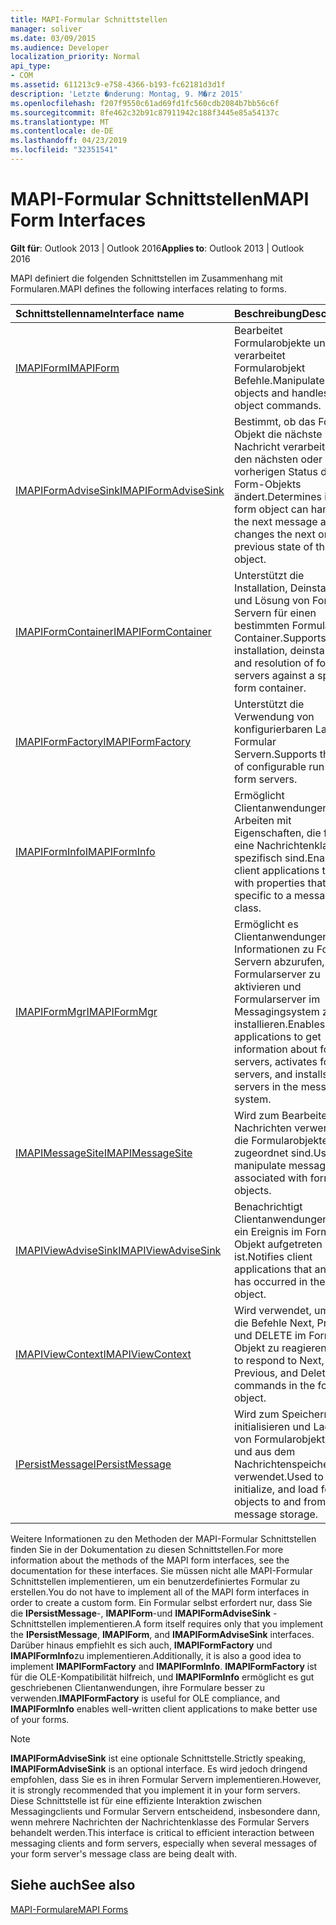 ```yaml
---
title: MAPI-Formular Schnittstellen
manager: soliver
ms.date: 03/09/2015
ms.audience: Developer
localization_priority: Normal
api_type:
- COM
ms.assetid: 611213c9-e758-4366-b193-fc62181d3d1f
description: 'Letzte �nderung: Montag, 9. M�rz 2015'
ms.openlocfilehash: f207f9550c61ad69fd1fc560cdb2084b7bb56c6f
ms.sourcegitcommit: 8fe462c32b91c87911942c188f3445e85a54137c
ms.translationtype: MT
ms.contentlocale: de-DE
ms.lasthandoff: 04/23/2019
ms.locfileid: "32351541"
---
```

# <a name="mapi-form-interfaces"></a><span data-ttu-id="a9d75-103">MAPI-Formular Schnittstellen</span><span class="sxs-lookup"><span data-stu-id="a9d75-103">MAPI Form Interfaces</span></span>

  
  
<span data-ttu-id="a9d75-104">**Gilt für**: Outlook 2013 | Outlook 2016</span><span class="sxs-lookup"><span data-stu-id="a9d75-104">**Applies to**: Outlook 2013 | Outlook 2016</span></span> 
  
<span data-ttu-id="a9d75-105">MAPI definiert die folgenden Schnittstellen im Zusammenhang mit Formularen.</span><span class="sxs-lookup"><span data-stu-id="a9d75-105">MAPI defines the following interfaces relating to forms.</span></span>
  
|<span data-ttu-id="a9d75-106">**Schnittstellenname**</span><span class="sxs-lookup"><span data-stu-id="a9d75-106">**Interface name**</span></span>|<span data-ttu-id="a9d75-107">**Beschreibung**</span><span class="sxs-lookup"><span data-stu-id="a9d75-107">**Description**</span></span>|
|:-----|:-----|
|[<span data-ttu-id="a9d75-108">IMAPIForm</span><span class="sxs-lookup"><span data-stu-id="a9d75-108">IMAPIForm</span></span>](imapiformiunknown.md) <br/> |<span data-ttu-id="a9d75-109">Bearbeitet Formularobjekte und verarbeitet Formularobjekt Befehle.</span><span class="sxs-lookup"><span data-stu-id="a9d75-109">Manipulates form objects and handles form object commands.</span></span>  <br/> |
|[<span data-ttu-id="a9d75-110">IMAPIFormAdviseSink</span><span class="sxs-lookup"><span data-stu-id="a9d75-110">IMAPIFormAdviseSink</span></span>](imapiformadvisesinkiunknown.md) <br/> |<span data-ttu-id="a9d75-111">Bestimmt, ob das Form-Objekt die nächste Nachricht verarbeiten und den nächsten oder vorherigen Status des Form-Objekts ändert.</span><span class="sxs-lookup"><span data-stu-id="a9d75-111">Determines if the form object can handle the next message and changes the next or previous state of the form object.</span></span>  <br/> |
|[<span data-ttu-id="a9d75-112">IMAPIFormContainer</span><span class="sxs-lookup"><span data-stu-id="a9d75-112">IMAPIFormContainer</span></span>](imapiformcontaineriunknown.md) <br/> |<span data-ttu-id="a9d75-113">Unterstützt die Installation, Deinstallation und Lösung von Formular Servern für einen bestimmten Formular Container.</span><span class="sxs-lookup"><span data-stu-id="a9d75-113">Supports installation, deinstallation, and resolution of form servers against a specific form container.</span></span>  <br/> |
|[<span data-ttu-id="a9d75-114">IMAPIFormFactory</span><span class="sxs-lookup"><span data-stu-id="a9d75-114">IMAPIFormFactory</span></span>](imapiformfactoryiunknown.md) <br/> |<span data-ttu-id="a9d75-115">Unterstützt die Verwendung von konfigurierbaren Lauf Zeit Formular Servern.</span><span class="sxs-lookup"><span data-stu-id="a9d75-115">Supports the use of configurable run-time form servers.</span></span>  <br/> |
|[<span data-ttu-id="a9d75-116">IMAPIFormInfo</span><span class="sxs-lookup"><span data-stu-id="a9d75-116">IMAPIFormInfo</span></span>](imapiforminfoimapiprop.md) <br/> |<span data-ttu-id="a9d75-117">Ermöglicht Clientanwendungen das Arbeiten mit Eigenschaften, die für eine Nachrichtenklasse spezifisch sind.</span><span class="sxs-lookup"><span data-stu-id="a9d75-117">Enables client applications to work with properties that are specific to a message class.</span></span>  <br/> |
|[<span data-ttu-id="a9d75-118">IMAPIFormMgr</span><span class="sxs-lookup"><span data-stu-id="a9d75-118">IMAPIFormMgr</span></span>](imapiformmgriunknown.md) <br/> |<span data-ttu-id="a9d75-119">Ermöglicht es Clientanwendungen, Informationen zu Formular Servern abzurufen, Formularserver zu aktivieren und Formularserver im Messagingsystem zu installieren.</span><span class="sxs-lookup"><span data-stu-id="a9d75-119">Enables client applications to get information about form servers, activates form servers, and installs form servers in the messaging system.</span></span>  <br/> |
|[<span data-ttu-id="a9d75-120">IMAPIMessageSite</span><span class="sxs-lookup"><span data-stu-id="a9d75-120">IMAPIMessageSite</span></span>](imapimessagesiteiunknown.md) <br/> |<span data-ttu-id="a9d75-121">Wird zum Bearbeiten von Nachrichten verwendet, die Formularobjekten zugeordnet sind.</span><span class="sxs-lookup"><span data-stu-id="a9d75-121">Used to manipulate messages associated with form objects.</span></span>  <br/> |
|[<span data-ttu-id="a9d75-122">IMAPIViewAdviseSink</span><span class="sxs-lookup"><span data-stu-id="a9d75-122">IMAPIViewAdviseSink</span></span>](imapiviewadvisesinkiunknown.md) <br/> |<span data-ttu-id="a9d75-123">Benachrichtigt Clientanwendungen, dass ein Ereignis im Form-Objekt aufgetreten ist.</span><span class="sxs-lookup"><span data-stu-id="a9d75-123">Notifies client applications that an event has occurred in the form object.</span></span>  <br/> |
|[<span data-ttu-id="a9d75-124">IMAPIViewContext</span><span class="sxs-lookup"><span data-stu-id="a9d75-124">IMAPIViewContext</span></span>](imapiviewcontextiunknown.md) <br/> |<span data-ttu-id="a9d75-125">Wird verwendet, um auf die Befehle Next, Previous und DELETE im Form-Objekt zu reagieren.</span><span class="sxs-lookup"><span data-stu-id="a9d75-125">Used to respond to Next, Previous, and Delete commands in the form object.</span></span>  <br/> |
|[<span data-ttu-id="a9d75-126">IPersistMessage</span><span class="sxs-lookup"><span data-stu-id="a9d75-126">IPersistMessage</span></span>](ipersistmessageiunknown.md) <br/> |<span data-ttu-id="a9d75-127">Wird zum Speichern, initialisieren und Laden von Formularobjekten in und aus dem Nachrichtenspeicher verwendet.</span><span class="sxs-lookup"><span data-stu-id="a9d75-127">Used to save, initialize, and load form objects to and from message storage.</span></span>  <br/> |
   
<span data-ttu-id="a9d75-128">Weitere Informationen zu den Methoden der MAPI-Formular Schnittstellen finden Sie in der Dokumentation zu diesen Schnittstellen.</span><span class="sxs-lookup"><span data-stu-id="a9d75-128">For more information about the methods of the MAPI form interfaces, see the documentation for these interfaces.</span></span> <span data-ttu-id="a9d75-129">Sie müssen nicht alle MAPI-Formular Schnittstellen implementieren, um ein benutzerdefiniertes Formular zu erstellen.</span><span class="sxs-lookup"><span data-stu-id="a9d75-129">You do not have to implement all of the MAPI form interfaces in order to create a custom form.</span></span> <span data-ttu-id="a9d75-130">Ein Formular selbst erfordert nur, dass Sie die **IPersistMessage**-, **IMAPIForm**-und **IMAPIFormAdviseSink** -Schnittstellen implementieren.</span><span class="sxs-lookup"><span data-stu-id="a9d75-130">A form itself requires only that you implement the **IPersistMessage**, **IMAPIForm**, and **IMAPIFormAdviseSink** interfaces.</span></span> <span data-ttu-id="a9d75-131">Darüber hinaus empfiehlt es sich auch, **IMAPIFormFactory** und **IMAPIFormInfo**zu implementieren.</span><span class="sxs-lookup"><span data-stu-id="a9d75-131">Additionally, it is also a good idea to implement **IMAPIFormFactory** and **IMAPIFormInfo**.</span></span> <span data-ttu-id="a9d75-132">**IMAPIFormFactory** ist für die OLE-Kompatibilität hilfreich, und **IMAPIFormInfo** ermöglicht es gut geschriebenen Clientanwendungen, ihre Formulare besser zu verwenden.</span><span class="sxs-lookup"><span data-stu-id="a9d75-132">**IMAPIFormFactory** is useful for OLE compliance, and **IMAPIFormInfo** enables well-written client applications to make better use of your forms.</span></span> 
  
> [!NOTE]
> <span data-ttu-id="a9d75-133">**IMAPIFormAdviseSink** ist eine optionale Schnittstelle.</span><span class="sxs-lookup"><span data-stu-id="a9d75-133">Strictly speaking, **IMAPIFormAdviseSink** is an optional interface.</span></span> <span data-ttu-id="a9d75-134">Es wird jedoch dringend empfohlen, dass Sie es in ihren Formular Servern implementieren.</span><span class="sxs-lookup"><span data-stu-id="a9d75-134">However, it is strongly recommended that you implement it in your form servers.</span></span> <span data-ttu-id="a9d75-135">Diese Schnittstelle ist für eine effiziente Interaktion zwischen Messagingclients und Formular Servern entscheidend, insbesondere dann, wenn mehrere Nachrichten der Nachrichtenklasse des Formular Servers behandelt werden.</span><span class="sxs-lookup"><span data-stu-id="a9d75-135">This interface is critical to efficient interaction between messaging clients and form servers, especially when several messages of your form server's message class are being dealt with.</span></span> 
  
## <a name="see-also"></a><span data-ttu-id="a9d75-136">Siehe auch</span><span class="sxs-lookup"><span data-stu-id="a9d75-136">See also</span></span>



[<span data-ttu-id="a9d75-137">MAPI-Formulare</span><span class="sxs-lookup"><span data-stu-id="a9d75-137">MAPI Forms</span></span>](mapi-forms.md)

